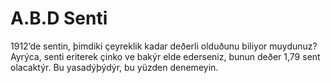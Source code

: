 # A.B.D Senti

1912’de sentin, þimdiki çeyreklik kadar deðerli olduðunu biliyor muydunuz?
Ayrýca, senti eriterek çinko ve bakýr elde ederseniz, bunun deðer 1,79 sent
olacaktýr. Bu yasadýþýdýr, bu yüzden denemeyin.
